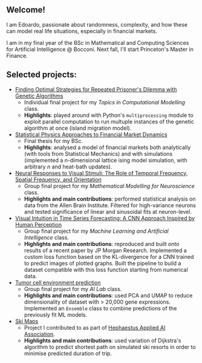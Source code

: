 ## Welcome!
I am Edoardo, passionate about randomness, complexity, and how these can model real life situations, especially in financial markets.

I am in my final year of the BSc in Mathematical and Computing Sciences for Artificial Intelligence @ Bocconi. Next fall, I'll start Princeton's Master in Finance.

## Selected projects:
- [Finding Optimal Strategies for Repeated Prisoner's Dilemma with Genetic Algorithms](https://github.com/eghirardo/genetic-prisoners-dilemma)
  - Individual final project for my _Topics in Computational Modelling_ class.
  - __Highlights__: played around with Python's `multiprocessing` module to exploit parallel computation to run multuple instances of the genetic algorithm at once (island migration model).
- [Statistical Physics Approaches to Financial Market Dynamics](https://github.com/eghirardo/ising-markets)
  - Final thesis for my BSc.
  - __Highlights__: analysed a model of financial markets both analytically (with tools from Statistical Mechanics) and with simulations (implemented a $n$-dimensional lattice ising model simulation, with arbitrary $n$ and heat-bath updates).
- [Neural Responses to Visual Stimuli: The Role of Temporal Frequency, Spatial Frequency, and Orientation](https://github.com/FilippoRonzino/mathematical-modelling-for-neuroscience)
  - Group final project for my _Mathematical Modelling for Neuroscience_ class.
  - __Highlights and main contributions__: performed statistical analysis on data from the Allen Brain Institute. Filtered for high-variance neurons and tested significance of linear and sinusoidal fits at neuron-level.
- [Visual Intuition in Time Series Forecasting: A CNN Approach Inspired by Human Perception](https://github.com/FilippoRonzino/machine-learning-and-artificial-intelligence)
  - Group final project for my _Machine Learning and Artificial Intelligence_ class.
  - __Highlights and main contributions__: reproduced and built onto results of a recent paper by JP Morgan Research. Implemented a custom loss function based on the KL-divergence for a CNN trained to predict images of plotted graphs. Built the pipeline to build a dataset compatible with this loss function starting from numerical data.
- [Tumor cell environment prediction](https://github.com/eghirardo/ai_lab)
  - Group final project for my _AI Lab_ class.
  - __Highlights and main contributions__: used PCA and UMAP to reduce dimensionality of dataset with > 20,000 gene expressions. Implemented an `Ensemble` class to combine predictions of the previously fit ML models.
- [Ski Maps](https://github.com/Hephaestus-AI-Association/ski_maps)
  - Project I contributed to as part of [Hephaestus Applied AI Association](https://github.com/Hephaestus-AI-Association).
  - __Highlights and main contributions__: used variation of Dijkstra's algorithm to predict shortest path on simulated ski resorts in order to minimise predicted duration of trip.
